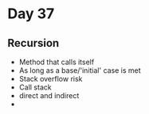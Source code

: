 # Day 37

## Recursion
- Method that calls itself
- As long as a base/'initial' case is met
- Stack overflow risk
- Call stack
- direct and indirect
- 
